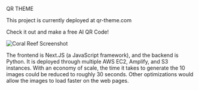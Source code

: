 
QR THEME

This project is currently deployed at qr-theme.com

Check it out and make a free AI QR Code!

![Coral Reef Screenshot](https://i.imgur.com/nOInPPD.png)

The frontend is Next.JS (a JavaScript framework), and the backend is Python. It is deployed through multiple AWS EC2, Amplify, and S3 instances. With an economy of scale, the time it takes to generate the 10 images could be reduced to roughly 30 seconds. Other optimizations would allow the images to load faster on the web pages. 
